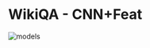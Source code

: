 # WikiQA - CNN+Feat
![models](https://github.com/GauravBh1010tt/DeepLearn/blob/master/WikiQA_CNN%2BFeat/im1.JPG)
